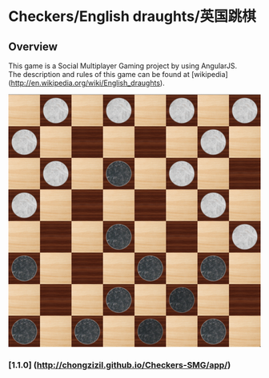 # Checkers/English draughts/英国跳棋

## Overview

This game is a Social Multiplayer Gaming project by using AngularJS. <br/>
The description and rules of this game can be found at [wikipedia] (http://en.wikipedia.org/wiki/English_draughts).

![ScreenShot](/imgs/checkers-large.png)

### [1.1.0] (http://chongzizil.github.io/Checkers-SMG/app/)
